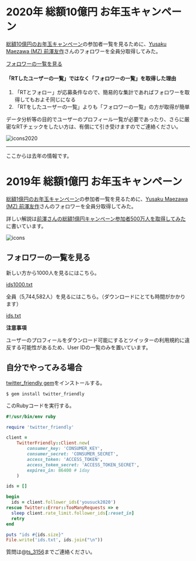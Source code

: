 # 2020年 総額10億円 お年玉キャンペーン

[総額10億円のお年玉キャンペーン](https://twitter.com/yousuck2020/status/1212025675055452160)の参加者一覧を見るために、[Yusaku Maezawa (MZ) 前澤友作](https://twitter.com/yousuck2020)さんのフォロワーを全員分取得してみた。

[フォロワーの一覧を見る](https://github.com/ts-3156/yousuck_followers/blob/master/campaign2020/README.md)

#### 「RTしたユーザーの一覧」ではなく「フォロワーの一覧」を取得した理由

1. 「RTとフォロー」が応募条件なので、簡易的な集計であればフォロワーを取得してもおよそ同じになる
1. 「RTをしたユーザーの一覧」よりも「フォロワーの一覧」の方が取得が簡単

データ分析等の目的でユーザーのプロフィール一覧が必要であったり、さらに厳密なRTチェックをしたい方は、有償にて引き受けますのでご連絡ください。

![icons2020](https://ts-3156.github.io/yousuck_followers/icons2020.png)

----

ここからは去年の情報です。

# 2019年 総額1億円 お年玉キャンペーン

[総額1億円のお年玉キャンペーン](https://twitter.com/yousuck2020/status/1081544630754103296)の参加者一覧を見るために、[Yusaku Maezawa (MZ) 前澤友作](https://twitter.com/yousuck2020)さんのフォロワーを全員分取得してみた。

詳しい解説は[前澤さんの総額1億円キャンペーン参加者500万人を取得してみた](https://qiita.com/ts-3156/items/a4dead496520a7dc8933)に書いています。

![icons](https://ts-3156.github.io/yousuck_followers/icons.gif)

## フォロワーの一覧を見る

新しい方から1000人を見るにはこちら。

[ids1000.txt](https://github.com/ts-3156/yousuck_followers/blob/master/campaign2019/ids1000.txt)

全員（5,744,582人）を見るにはこちら。（ダウンロードにとても時間がかかります）

[ids.txt](https://github.com/ts-3156/yousuck_followers/blob/master/campaign2019/ids.txt)

**注意事項**

ユーザーのプロフィールをダウンロード可能にするとツイッターの利用規約に違反する可能性があるため、User IDの一覧のみを置いています。

## 自分でやってみる場合

[twitter_friendly gem](https://github.com/ts-3156/twitter_friendly)をインストールする。

```
$ gem install twitter_friendly
```

このRubyコードを実行する。

```ruby
#!/usr/bin/env ruby

require 'twitter_friendly'

client =
    TwitterFriendly::Client.new(
        consumer_key: 'CONSUMER_KEY',
        consumer_secret: 'CONSUMER_SECRET',
        access_token: 'ACCESS_TOKEN',
        access_token_secret: 'ACCESS_TOKEN_SECRET',
        expires_in: 86400 # 1day
    )

ids = []

begin
  ids = client.follower_ids('yousuck2020')
rescue Twitter::Error::TooManyRequests => e
  sleep client.rate_limit.follower_ids[:reset_in]
  retry
end

puts "ids #{ids.size}"
File.write('ids.txt', ids.join("\n"))
```

質問は@[ts_3156](https://twitter.com/ts_3156)までご連絡ください。
